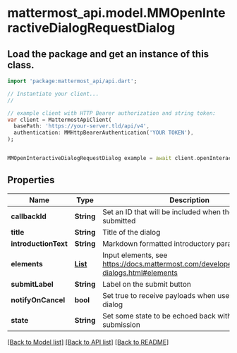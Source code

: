 # mattermost_api.model.MMOpenInteractiveDialogRequestDialog

## Load the package and get an instance of this class.
```dart
import 'package:mattermost_api/api.dart';

// Instantiate your client...
//

// example client with HTTP Bearer authorization and string token:
var client = MattermostApiClient(
  basePath: 'https://your-server.tld/api/v4',
  authentication: MMHttpBearerAuthentication('YOUR TOKEN'),
);


MMOpenInteractiveDialogRequestDialog example = await client.openInteractiveDialogRequestDialog.FUNCTION_THAT_RETURNS_THIS_CLASS();

```

## Properties
Name | Type | Description | Notes
------------ | ------------- | ------------- | -------------
**callbackId** | **String** | Set an ID that will be included when the dialog is submitted | [optional] 
**title** | **String** | Title of the dialog | 
**introductionText** | **String** | Markdown formatted introductory paragraph | [optional] 
**elements** | [**List<Map>**](Map.md) | Input elements, see https://docs.mattermost.com/developer/interactive-dialogs.html#elements | [default to const []]
**submitLabel** | **String** | Label on the submit button | [optional] 
**notifyOnCancel** | **bool** | Set true to receive payloads when user cancels a dialog | [optional] 
**state** | **String** | Set some state to be echoed back with the dialog submission | [optional] 

[[Back to Model list]](../GENERATED_README.md#documentation-for-models) [[Back to API list]](../GENERATED_README.md#documentation-for-api-endpoints) [[Back to README]](../GENERATED_README.md)


